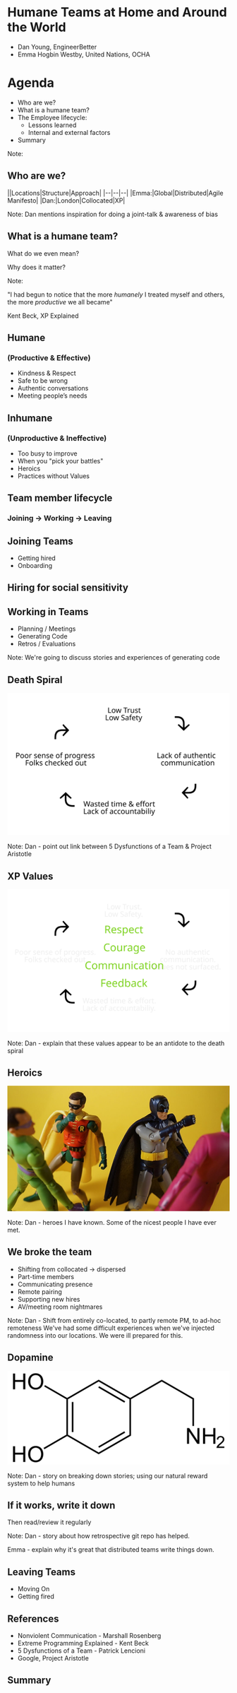 # Humane Teams at Home and Around the World

- Dan Young, EngineerBetter
- Emma Hogbin Westby, United Nations, OCHA



# Agenda

- Who are we?
- What is a humane team?
- The Employee lifecycle:
    - Lessons learned
    - Internal and external factors
- Summary

Note:



## Who are we?

||Locations|Structure|Approach|
|--|--|--|
|Emma:|Global|Distributed|Agile Manifesto|
|Dan:|London|Collocated|XP|

Note: Dan mentions inspiration for doing a joint-talk & awareness of bias



## What is a humane team?

What do we even mean?

Why does it matter?

Note:



"I had begun to notice that the more *humanely* I treated myself and others, the more *productive* we all became"

Kent Beck, XP Explained



## Humane
### (Productive & Effective)
* Kindness & Respect
* Safe to be wrong
* Authentic conversations
* Meeting people’s needs



## Inhumane
### (Unproductive & Ineffective)
* Too busy to improve
* When you "pick your battles"
* Heroics
* Practices without Values



## Team member lifecycle

### Joining → Working → Leaving



## Joining Teams

* Getting hired
* Onboarding


## Hiring for social sensitivity



## Working in Teams
* Planning / Meetings
* Generating Code
* Retros / Evaluations

Note: We're going to discuss stories and experiences of generating code



## Death Spiral
![Death Spiral](/images/death-spiral.svg "Death Spiral")

Note:
Dan - point out link between 5 Dysfunctions of a Team & Project Aristotle



## XP Values
![Death Spiral Antidote](/images/death-spiral-antidote.svg "Death Spiral Antidote")

Note: Dan - explain that these values appear to be an antidote to the death spiral



## Heroics
![Heroics](/images/heroics.jpg "Heroics")

Note: Dan - heroes I have known. Some of the nicest people I have ever met.



## We broke the team
* Shifting from collocated → dispersed
* Part-time members
* Communicating presence
* Remote pairing
* Supporting new hires
* AV/meeting room nightmares

Note: Dan - Shift from entirely co-located, to partly remote PM, to ad-hoc remoteness
We've had some difficult experiences when we've injected randomness into our locations. We were ill prepared for this.



## Dopamine
![Dopamine](/images/dopamine.png "Dopamine")

Note: Dan - story on breaking down stories; using our natural reward system to help humans



## If it works, write it down
Then read/review it regularly

Note:
Dan - story about how retrospective git repo has helped.

Emma - explain why it's great that distributed teams write things down.



## Leaving Teams

* Moving On
* Getting fired



## References
* Nonviolent Communication - Marshall Rosenberg
* Extreme Programming Explained - Kent Beck
* 5 Dysfunctions of a Team - Patrick Lencioni
* Google, Project Aristotle


## Summary
